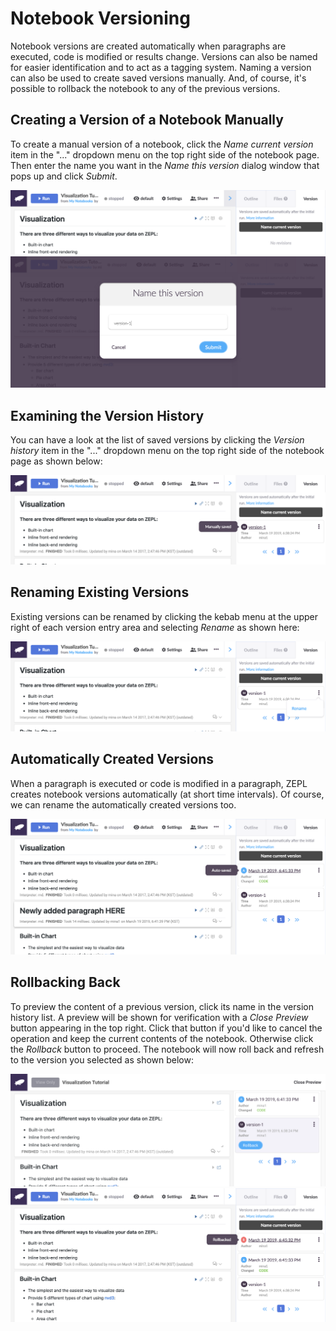 # Notebook Versioning

Notebook versions are created automatically when paragraphs are executed, code is modified or results change. Versions can also be named for easier identification and to act as a tagging system. Naming a version can also be used to create saved versions manually. And, of course, it's possible to rollback the notebook to any of the previous versions. 

## Creating a Version of a Notebook Manually 

To create a manual version of a notebook, click the *Name current version* item in the "..." dropdown menu on the top right side of the notebook page. Then enter the name you want in the *Name this version* dialog window that pops up and click *Submit*.

<img src="../../img/feature_versioning/01_revision_menu.png" class="image-box big-img" />

<img src="../../img/feature_versioning/02_create_manual_revision.png" class="image-box big-img" />

## Examining the Version History 

You can have a look at the list of saved versions by clicking the *Version history* item in the "..." dropdown menu on the top right side of the notebook page as shown below:

<img src="../../img/feature_versioning/03_manual_revision_check.png" class="image-box big-img" />

## Renaming Existing Versions

Existing versions can be renamed by clicking the kebab menu at the upper right of each version entry area and selecting *Rename* as shown here:

<img src="../../img/feature_versioning/04_rename_menu.png" class="image-box big-img" />

## Automatically Created Versions

When a paragraph is executed or code is modified in a paragraph, ZEPL creates notebook versions automatically (at short time intervals). Of course, we can rename the automatically created versions too. 

<img src="../../img/feature_versioning/05_auto_revisions.png" class="image-box big-img" />
<br/>

## Rollbacking Back

To preview the content of a previous version, click its name in the version history list. A preview will be shown for verification with a *Close Preview* button appearing in the top right. Click that button if you'd like to cancel the operation and keep the current contents of the notebook. Otherwise click the *Rollback* button to proceed. The notebook will now roll back and refresh to the version you selected as shown below:

<img src="../../img/feature_versioning/06_before_rollback.png" class="image-box big-img" />

<img src="../../img/feature_versioning/07_rollbacked.png" class="image-box big-img" />
<br/>


